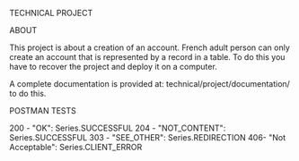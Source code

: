 
TECHNICAL PROJECT

ABOUT

This project is about a creation of an account.
French adult person can only create an account that is represented by a record in a table.
To do this you have to recover the project and deploy it on a computer.

A complete documentation is provided at: technical/project/documentation/ to do this.

POSTMAN TESTS

200 - "OK":            Series.SUCCESSFUL
204 - "NOT_CONTENT":   Series.SUCCESSFUL
303 - "SEE_OTHER":     Series.REDIRECTION
406- "Not Acceptable": Series.CLIENT_ERROR
